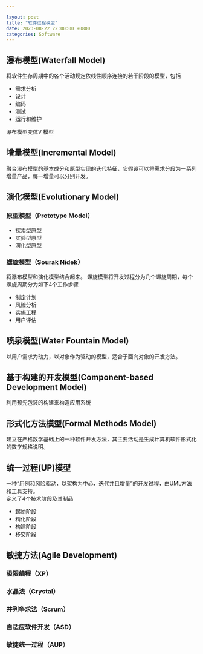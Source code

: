 ```yaml
---

layout: post 
title: "软件过程模型" 
date: 2023-08-22 22:00:00 +0800
categories: Software
---
```


## 瀑布模型(Waterfall Model)
将软件生存周期中的各个活动规定依线性顺序连接的若干阶段的模型，包括
* 需求分析
* 设计
* 编码
* 测试
* 运行和维护

瀑布模型变体V 模型
## 增量模型(Incremental Model)
融合瀑布模型的基本成分和原型实现的迭代特征，它假设可以将需求分段为一系列增量产品，每一增量可以分别开发。
## 演化模型(Evolutionary Model)
### 原型模型（Prototype Model）
* 探索型原型
* 实验型原型
* 演化型原型 
### 螺旋模型（Sourak Nidek）
将瀑布模型和演化模型结合起来。
螺旋模型将开发过程分为几个螺旋周期，每个螺旋周期分为如下4个工作步骤
* 制定计划
* 风险分析
* 实施工程
* 用户评估
## 喷泉模型(Water Fountain Model)
以用户需求为动力，以对象作为驱动的模型，适合于面向对象的开发方法。
## 基于构建的开发模型(Component-based Development Model)
利用预先包装的构建来构造应用系统
## 形式化方法模型(Formal Methods Model)
建立在严格数学基础上的一种软件开发方法，其主要活动是生成计算机软件形式化的数学规格说明。
## 统一过程(UP)模型
一种“用例和风险驱动，以架构为中心，迭代并且增量”的开发过程，由UML方法和工具支持。<br/>
定义了4个技术阶段及其制品
* 起始阶段
* 精化阶段
* 构建阶段
* 移交阶段
## 敏捷方法(Agile Development)
### 极限编程（XP）
### 水晶法（Crystal）
### 并列争求法（Scrum）
### 自适应软件开发（ASD）
### 敏捷统一过程（AUP）